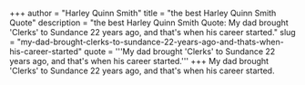 +++
author = "Harley Quinn Smith"
title = "the best Harley Quinn Smith Quote"
description = "the best Harley Quinn Smith Quote: My dad brought 'Clerks' to Sundance 22 years ago, and that's when his career started."
slug = "my-dad-brought-clerks-to-sundance-22-years-ago-and-thats-when-his-career-started"
quote = '''My dad brought 'Clerks' to Sundance 22 years ago, and that's when his career started.'''
+++
My dad brought 'Clerks' to Sundance 22 years ago, and that's when his career started.
